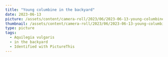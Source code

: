 ```yaml
---
title: "Young columbine in the backyard"
date: 2023-06-13
picture: /assets/content/camera-roll/2023/06/2023-06-13-young-columbine-in-the-backyard/20230613_231359383_iOS.jpg
thumbnail: /assets/content/camera-roll/2023/06/2023-06-13-young-columbine-in-the-backyard/20230613_231359383_iOS-thumbnail.jpg
type: picture
tags:
  - Aquilegia vulgaris
  - in the backyard
  - Identified with PictureThis
---
```

